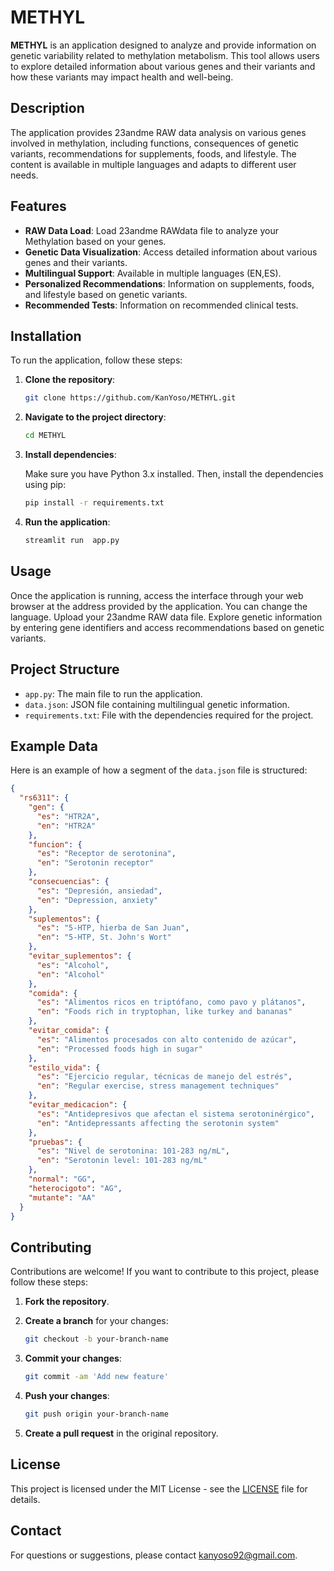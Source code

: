 # METHYL

**METHYL** is an application designed to analyze and provide information on genetic variability related to methylation metabolism. This tool allows users to explore detailed information about various genes and their variants and how these variants may impact health and well-being.

## Description

The application provides 23andme RAW data analysis on various genes involved in methylation, including functions, consequences of genetic variants, recommendations for supplements, foods, and lifestyle. The content is available in multiple languages and adapts to different user needs.

## Features

- **RAW Data Load**: Load 23andme RAWdata file to analyze your Methylation based on your genes.
- **Genetic Data Visualization**: Access detailed information about various genes and their variants.
- **Multilingual Support**: Available in multiple languages (EN,ES).
- **Personalized Recommendations**: Information on supplements, foods, and lifestyle based on genetic variants.
- **Recommended Tests**: Information on recommended clinical tests.

## Installation

To run the application, follow these steps:

1. **Clone the repository**:

    ```bash
    git clone https://github.com/KanYoso/METHYL.git
    ```

2. **Navigate to the project directory**:

    ```bash
    cd METHYL
    ```

3. **Install dependencies**:

    Make sure you have Python 3.x installed. Then, install the dependencies using pip:

    ```bash
    pip install -r requirements.txt
    ```

4. **Run the application**:

    ```bash
    streamlit run  app.py
    ```

## Usage

Once the application is running, access the interface through your web browser at the address provided by the application. You can change the language. Upload your 23andme RAW data file. Explore genetic information by entering gene identifiers and access recommendations based on genetic variants.

## Project Structure

- `app.py`: The main file to run the application.
- `data.json`: JSON file containing multilingual genetic information.
- `requirements.txt`: File with the dependencies required for the project.

## Example Data

Here is an example of how a segment of the `data.json` file is structured:

```json
{
  "rs6311": {
    "gen": {
      "es": "HTR2A",
      "en": "HTR2A"
    },
    "funcion": {
      "es": "Receptor de serotonina",
      "en": "Serotonin receptor"
    },
    "consecuencias": {
      "es": "Depresión, ansiedad",
      "en": "Depression, anxiety"
    },
    "suplementos": {
      "es": "5-HTP, hierba de San Juan",
      "en": "5-HTP, St. John's Wort"
    },
    "evitar_suplementos": {
      "es": "Alcohol",
      "en": "Alcohol"
    },
    "comida": {
      "es": "Alimentos ricos en triptófano, como pavo y plátanos",
      "en": "Foods rich in tryptophan, like turkey and bananas"
    },
    "evitar_comida": {
      "es": "Alimentos procesados con alto contenido de azúcar",
      "en": "Processed foods high in sugar"
    },
    "estilo_vida": {
      "es": "Ejercicio regular, técnicas de manejo del estrés",
      "en": "Regular exercise, stress management techniques"
    },
    "evitar_medicacion": {
      "es": "Antidepresivos que afectan el sistema serotoninérgico",
      "en": "Antidepressants affecting the serotonin system"
    },
    "pruebas": {
      "es": "Nivel de serotonina: 101-283 ng/mL",
      "en": "Serotonin level: 101-283 ng/mL"
    },
    "normal": "GG",
    "heterocigoto": "AG",
    "mutante": "AA"
  }
}
```
## Contributing

Contributions are welcome! If you want to contribute to this project, please follow these steps:

1. **Fork the repository**.
2. **Create a branch** for your changes:

    ```bash
    git checkout -b your-branch-name
    ```

3. **Commit your changes**:

    ```bash
    git commit -am 'Add new feature'
    ```

4. **Push your changes**:

    ```bash
    git push origin your-branch-name
    ```

5. **Create a pull request** in the original repository.

## License

This project is licensed under the MIT License - see the [LICENSE](LICENSE) file for details.

## Contact

For questions or suggestions, please contact [kanyoso92@gmail.com](mailto:kanyoso92@gmail.com).
